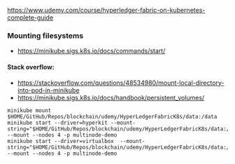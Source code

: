 https://www.udemy.com/course/hyperledger-fabric-on-kubernetes-complete-guide


### Mounting filesystems

- https://minikube.sigs.k8s.io/docs/commands/start/

#### Stack overflow:
- https://stackoverflow.com/questions/48534980/mount-local-directory-into-pod-in-minikube
- https://minikube.sigs.k8s.io/docs/handbook/persistent_volumes/


```
minikube mount $HOME/GitHub/Repos/blockchain/udemy/HyperLedgerFabricK8s/data:/data
minikube start --driver=hyperkit --mount-string="$HOME/GitHub/Repos/blockchain/udemy/HyperLedgerFabricK8s/data:/data" --mount --nodes 4 -p multinode-demo
minikube start --driver=virtualbox  --mount-string="$HOME/GitHub/Repos/blockchain/udemy/HyperLedgerFabricK8s/data:/data" --mount --nodes 4 -p multinode-demo
```